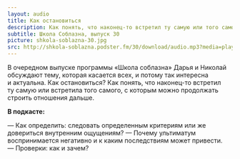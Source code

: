 ```yaml
---
layout: audio
title: Как остановиться
description: Как понять, что наконец-то встретил ту самую или того самого?
subtitle: Школа Соблазна, выпуск 30
picture: shkola-soblazna-30.jpg
src: http://shkola-soblazna.podster.fm/30/download/audio.mp3?media=player
---
```


В очередном выпуске программы «Школа соблазна» Дарья и Николай обсуждают тему, которая касается всех, и потому так интересна и актуальна. Как остановиться? Как понять, что наконец-то встретил ту самую или встретила того самого, с которым можно продолжать строить отношения дальше. 

**В подкасте:**

— Как определить: следовать определенным критериям или же довериться внутренним ощущениям?
— Почему ультиматум воспринимается негативно и к каким последствиям может привести.
— Проверки: как и зачем?
